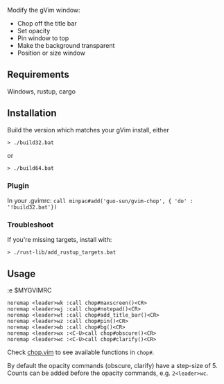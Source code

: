 Modify the gVim window:
- Chop off the title bar
- Set opacity
- Pin window to top
- Make the background transparent
- Position or size window

## Requirements
Windows, rustup, cargo

## Installation

Build the version which matches your gVim install, either

`> ./build32.bat`

or

`> ./build64.bat`

### Plugin

In your .gvimrc:
`call minpac#add('guo-sun/gvim-chop', { 'do' : '!build32.bat'})`

### Troubleshoot

If you're missing targets, install with:

`> ./rust-lib/add_rustup_targets.bat`

## Usage

:e $MYGVIMRC

```
noremap <leader>wk :call chop#maxscreen()<CR>
noremap <leader>wj :call chop#notepad()<CR>
noremap <leader>wt :call chop#add_title_bar()<CR>
noremap <leader>wz :call chop#pin()<CR>
noremap <leader>wb :call chop#bg()<CR>
noremap <leader>wx :<C-U>call chop#obscure()<CR>
noremap <leader>wc :<C-U>call chop#clarify()<CR>
```

Check [chop.vim](autoload/chop.vim) to see available functions in `chop#`.


By default the opacity commands (obscure, clarify) have a step-size of 5. Counts can be added before the opacity commands, e.g. `2<leader>wc`.
